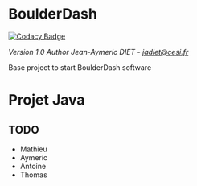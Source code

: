 # BoulderDash
[![Codacy Badge](https://api.codacy.com/project/badge/Grade/f58b1e1620cc443f9575a385932c7c73)](https://www.codacy.com?utm_source=github.com&amp;utm_medium=referral&amp;utm_content=Jean-Aymeric/BoulderDash&amp;utm_campaign=Badge_Grade)

*Version 1.0*
*Author Jean-Aymeric DIET - jadiet@cesi.fr*

Base project to start BoulderDash software

# Projet Java

## TODO

- Mathieu
- Aymeric
- Antoine
- Thomas